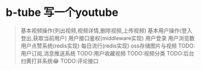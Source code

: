 # b-tube 写一个youtube
> 基本视频操作(列出视频,视频详情,删除视频,上传视频)
> 基本用户操作(登入登出,获取当前用户)
> 用户接口鉴权(middleware实现)
> 用户登录
> 用户浏览数
> 用户点赞系统(redis实现)
> 每日流行(redis实现)
> oss存储图片与视频
> TODO:用户订阅,消息推送系统
> TODO:用户收藏视频
> TODO:视频分类
> TODO:后台扫黄打非系统😂
> TODO:评论接口
